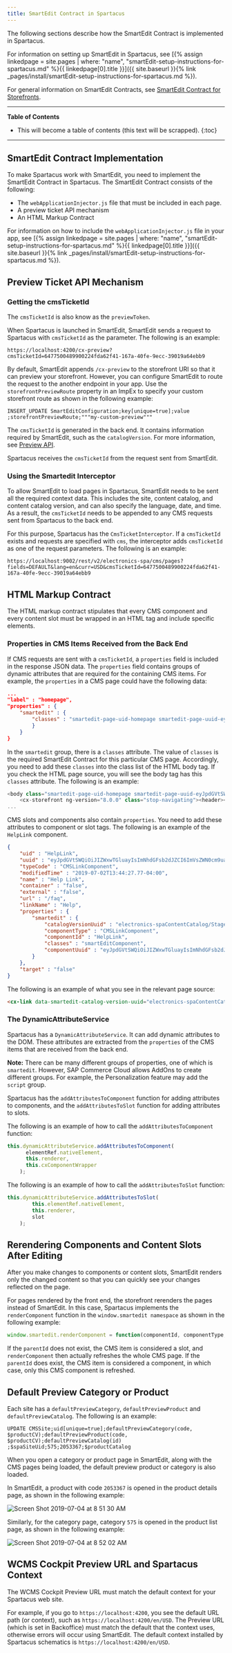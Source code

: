 ```yaml
---
title: SmartEdit Contract in Spartacus
---
```


The following sections describe how the SmartEdit Contract is implemented in Spartacus.

For information on setting up SmartEdit in Spartacus, see [{% assign linkedpage = site.pages | where: "name", "smartEdit-setup-instructions-for-spartacus.md" %}{{ linkedpage[0].title }}]({{ site.baseurl }}{% link _pages/install/smartEdit-setup-instructions-for-spartacus.md %}).

For general information on SmartEdit Contracts, see [SmartEdit Contract for Storefronts](https://help.sap.com/viewer/9d346683b0084da2938be8a285c0c27a/latest/en-US/622cebcb444b42e18de2147775430b9d.html).

***

**Table of Contents**

- This will become a table of contents (this text will be scrapped).
{:toc}

***

## SmartEdit Contract Implementation

To make Spartacus work with SmartEdit, you need to implement the SmartEdit Contract in Spartacus. The SmartEdit Contract consists of the following:

- The `webApplicationInjector.js` file that must be included in each page.
- A preview ticket API mechanism
- An HTML Markup Contract

 For information on how to include the `webApplicationInjector.js` file in your app, see [{% assign linkedpage = site.pages | where: "name", "smartEdit-setup-instructions-for-spartacus.md" %}{{ linkedpage[0].title }}]({{ site.baseurl }}{% link _pages/install/smartEdit-setup-instructions-for-spartacus.md %}).

## Preview Ticket API Mechanism

### Getting the cmsTicketId

The `cmsTicketId` is also know as the `previewToken`.

When Spartacus is launched in SmartEdit, SmartEdit sends a request to Spartacus with `cmsTicketId` as the parameter. The following is an example:

```text
https://localhost:4200/cx-preview?cmsTicketId=6477500489900224fda62f41-167a-40fe-9ecc-39019a64ebb9
```

By default, SmartEdit appends `/cx-preview` to the storefront URI so that it can preview your storefront. However, you can configure SmartEdit to route the request to the another endpoint in your app. Use the `storefrontPreviewRoute` property in an ImpEx to specify your custom storefront route as shown in the following example:

```text
INSERT_UPDATE SmartEditConfiguration;key[unique=true];value
;storefrontPreviewRoute;"""my-custom-preview"""
```

The `cmsTicketId` is generated in the back end. It contains information required by SmartEdit, such as the `catalogVersion`. For more information, see [Preview API](https://help.sap.com/docs/SAP_COMMERCE/9d346683b0084da2938be8a285c0c27a/3a3bda5d50614f2aa4a299b600281360.html?locale=en-US).

Spartacus receives the `cmsTicketId` from the request sent from SmartEdit.

### Using the Smartedit Interceptor

To allow SmartEdit to load pages in Spartacus, SmartEdit needs to be sent all the required context data. This includes the site, content catalog, and content catalog version, and can also specify the language, date, and time. As a result, the `cmsTicketId` needs to be appended to any CMS requests sent from Spartacus to the back end.

For this purpose, Spartacus has the `CmsTicketInterceptor`. If a `cmsTicketId` exists and requests are specified with `cms`, the interceptor adds `cmsTicketId` as one of the request parameters. The following is an example:

```text
https://localhost:9002/rest/v2/electronics-spa/cms/pages?fields=DEFAULT&lang=en&curr=USD&cmsTicketId=6477500489900224fda62f41-167a-40fe-9ecc-39019a64ebb9
```

## HTML Markup Contract

The HTML markup contract stipulates that every CMS component and every content slot must be wrapped in an HTML tag and include specific elements.

### Properties in CMS Items Received from the Back End

If CMS requests are sent with a `cmsTicketId`, a `properties` field is included in the response JSON data. The `properties` field contains groups of dynamic attributes that are required for the containing CMS items. For example, the `properties` in a CMS page could have the following data:

```json
...
"label" : "homepage",
"properties" : {
    "smartedit" : {
        "classes" : "smartedit-page-uid-homepage smartedit-page-uuid-eyJpdGVtSWQiOiJob21lcGFnZSIsImNhdGFsb2dJZCI6ImVsZWN0cm9uaWNzLXNwYUNvbnRlbnRDYXRhbG9nIiwiY2F0YWxvZ1ZlcnNpb24iOiJTdGFnZWQifQ== smartedit-catalog-version-uuid-electronics-spaContentCatalog/Staged"
        }
    }
}
```

In the `smartedit` group, there is a `classes` attribute. The value of `classes` is the required SmartEdit Contract for this particular CMS page. Accordingly, you need to add these `classes` into the class list of the HTML body tag. If you check the HTML page source, you will see the body tag has this `classes` attribute. The following is an example:

```typescript
<body class="smartedit-page-uid-homepage smartedit-page-uuid-eyJpdGVtSWQiOiJob21lcGFnZSIsImNhdGFsb2dJZCI6ImVsZWN0cm9uaWNzLXNwYUNvbnRlbnRDYXRhbG9nIiwiY2F0YWxvZ1ZlcnNpb24iOiJTdGFnZWQifQ== smartedit-catalog-version-uuid-electronics-spaContentCatalog/Staged">
    <cx-storefront ng-version="8.0.0" class="stop-navigating"><header><cx-page-layout section="header" ng-reflect-section="header" class="header"><!--bindings={
...
```

CMS slots and components also contain `properties`. You need to add these attributes to component or slot tags. The following is an example of the `HelpLink` component.

```json
{
    "uid" : "HelpLink",
    "uuid" : "eyJpdGVtSWQiOiJIZWxwTGluayIsImNhdGFsb2dJZCI6ImVsZWN0cm9uaWNzLXNwYUNvbnRlbnRDYXRhbG9nIiwiY2F0YWxvZ1ZlcnNpb24iOiJTdGFnZWQifQ==",
    "typeCode" : "CMSLinkComponent",
    "modifiedTime" : "2019-07-02T13:44:27.77-04:00",
    "name" : "Help Link",
    "container" : "false",
    "external" : "false",
    "url" : "/faq",
    "linkName" : "Help",
    "properties" : {
        "smartedit" : {
            "catalogVersionUuid" : "electronics-spaContentCatalog/Staged",
            "componentType" : "CMSLinkComponent",
            "componentId" : "HelpLink",
            "classes" : "smartEditComponent",
            "componentUuid" : "eyJpdGVtSWQiOiJIZWxwTGluayIsImNhdGFsb2dJZCI6ImVsZWN0cm9uaWNzLXNwYUNvbnRlbnRDYXRhbG9nIiwiY2F0YWxvZ1ZlcnNpb24iOiJTdGFnZWQifQ=="
        }
    },
    "target" : "false"
}
```

The following is an example of what you see in the relevant page source:

```html
<cx-link data-smartedit-catalog-version-uuid="electronics-spaContentCatalog/Staged" data-smartedit-component-type="CMSLinkComponent" data-smartedit-component-id="HelpLink" class="smartEditComponent" data-smartedit-component-uuid="eyJpdGVtSWQiOiJIZWxwTGluayIsImNhdGFsb2dJZCI6ImVsZWN0cm9uaWNzLXNwYUNvbnRlbnRDYXRhbG9nIiwiY2F0YWxvZ1ZlcnNpb24iOiJTdGFnZWQifQ==" data-smart-edit-component-process-status="removeComponent" data-smartedit-element-uuid="8505cd4a-11b3-4fc8-b278-6f8ff74e50b3" style="position: relative;">
```

### The DynamicAttributeService

Spartacus has a `DynamicAttributeService`. It can add dynamic attributes to the DOM. These attributes are extracted from the `properties` of the CMS items that are received from the back end.

**Note:** There can be many different groups of properties, one of which is `smartedit`. However, SAP Commerce Cloud allows AddOns to create different groups. For example, the Personalization feature may add the `script` group.

Spartacus has the `addAttributesToComponent` function for adding attributes to components, and the `addAttributesToSlot` function for adding attributes to slots.

The following is an example of how to call the `addAttributesToComponent` function:

```typescript
this.dynamicAttributeService.addAttributesToComponent(
      elementRef.nativeElement,
      this.renderer,
      this.cxComponentWrapper
    );
```

The following is an example of how to call the `addAttributesToSlot` function:

```typescript
this.dynamicAttributeService.addAttributesToSlot(
        this.elementRef.nativeElement,
        this.renderer,
        slot
    );
```

## Rerendering Components and Content Slots After Editing

After you make changes to components or content slots, SmartEdit renders only the changed content so that you can quickly see your changes reflected on the page.

For pages rendered by the front end, the storefront rerenders the pages instead of SmartEdit. In this case, Spartacus implements the `renderComponent` function in the `window.smartedit namespace` as shown in the following example:

```typescript
window.smartedit.renderComponent = function(componentId, componentType, parentId) { ... };
```

If the `parentId` does not exist, the CMS item is considered a slot, and `renderComponent` then actually refreshes the whole CMS page. If the `parentId` does exist, the CMS item is considered a component, in which case, only this CMS component is refreshed.

## Default Preview Category or Product

Each site has a `defaultPreviewCategory`, `defaultPreviewProduct` and `defaultPreviewCatalog`. The following is an example:

```text
UPDATE CMSSite;uid[unique=true];defaultPreviewCategory(code, $productCV);defaultPreviewProduct(code, $productCV);defaultPreviewCatalog(id)
;$spaSiteUid;575;2053367;$productCatalog
```

When you open a category or product page in SmartEdit, along with the CMS pages being loaded, the default preview product or category is also loaded.

In SmartEdit, a product with code `2053367` is opened in the product details page, as shown in the following example:

![Screen Shot 2019-07-04 at 8 51 30 AM](https://user-images.githubusercontent.com/44440575/60668058-0d998480-9e39-11e9-98a7-b75422a44c77.png)

Similarly, for the category page, category `575` is opened in the product list page, as shown in the following example:

![Screen Shot 2019-07-04 at 8 52 02 AM](https://user-images.githubusercontent.com/44440575/60668153-46d1f480-9e39-11e9-885c-d12cc6a62020.png)

## WCMS Cockpit Preview URL and Spartacus Context

The WCMS Cockpit Preview URL must match the default context for your Spartacus web site.

For example, if you go to `https://localhost:4200`, you see the default URL path (or context), such as `https://localhost:4200/en/USD`. The Preview URL (which is set in Backoffice) must match the default that the context uses, otherwise errors will occur using SmartEdit. The default context installed by Spartacus schematics is `https://localhost:4200/en/USD`.
